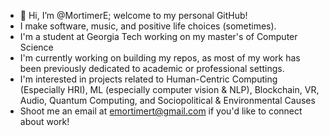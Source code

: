 - 👋 Hi, I’m @MortimerE; welcome to my personal GitHub!
- I make software, music, and positive life choices (sometimes).
- I'm a student at Georgia Tech working on my master's of Computer Science
- I'm currently working on building my repos, as most of my work has been previously dedicated to academic or professional settings. 
- I'm interested in projects related to Human-Centric Computing (Especially HRI), ML (especially computer vision & NLP), Blockchain, VR, Audio, Quantum Computing, and Sociopolitical & Environmental Causes
- Shoot me an email at emortimert@gmail.com if you'd like to connect about work!

<!---
MortimerE/MortimerE is a ✨ special ✨ repository because its `README.md` (this file) appears on your GitHub profile.
You can click the Preview link to take a look at your changes.
--->
